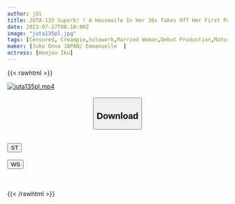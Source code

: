 ```yaml
---
author: j91
title: JUTA-135 Superb! ! A Housewife In Her 30s Takes Off Her First Porn Document Iku Honjou
date: 2023-07-27T00:10:00Z
image: "juta135pl.jpg"
tags: [Censored, Creampie,Solowork,Married Woman,Debut Production,Mature Woman,Huge Butt]
maker: [Juku Onna JAPAN/ Emmanuelle  ]
actress: [Honjou Iku]
---
```



{{< rawhtml >}}

<div class="video" data-videoid="ZPMQj0AGObCoYk">
    <a href="javascript:;">
        <img src="https://my.j91.asia/posts/juta135pl/juta135pl.jpg" width="WIDTH" height="HEIGHT" alt="juta135pl.mp4" loading="lazy">
    </a>
</div>

<script type="text/javascript" src="https://j91.asia/asset/on-demand-st.js"></script>

<br>
  <link rel="stylesheet" href="https://j91.asia/asset/bs5.css">
  
  <center>
  <button class="btn btn-primary" type="button" data-bs-toggle="collapse" data-bs-target=".multi-collapse" aria-expanded="false" aria-controls="multiCollapseExample1 multiCollapseExample2"><h2>Download</h2></button></center>
</p>
<div class="row">
  <div class="col">
    <div class="collapse multi-collapse" id="multiCollapseExample1">
      <div class="card card-body">
	      	      <br>
<div class="buttons">  
<a href="https://streamtape.to/v/ZPMQj0AGObCoYk"><button class="btn-hover color-3"><i class="fa fa-download"></i> ST</button></a></div>
    </div>
  </div>
</div>
  <div class="col">
    <div class="collapse multi-collapse" id="multiCollapseExample2">
      <div class="card card-body">
	      <br>
<div class="buttons">
    <a href="https://wolfstream.tv/hz4etsvzmdsp.html"><button class="btn-hover color-9"><i class="fa fa-download"></i> WS</button></a></div>
<br><br>
      </div>
    </div>
  </div>
</div>

{{< /rawhtml >}}